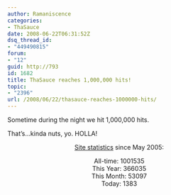 ```yaml
---
author: Ramaniscence
categories:
- ThaSauce
date: 2008-06-22T06:31:52Z
dsq_thread_id:
- "449490815"
forum:
- "12"
guid: http://793
id: 1682
title: ThaSauce reaches 1,000,000 hits!
topic:
- "2396"
url: /2008/06/22/thasauce-reaches-1000000-hits/
---
```


Sometime during the night we hit 1,000,000 hits.

That&#8217;s&#8230;kinda nuts, yo. HOLLA!

<div align="center">
  <p>
    <a href="http://www.thasauce.netmodules.php?name=Statistics">Site statistics</a> since May 2005:
  </p>
  
  <p>
    All-time: 1001535<br /> This Year: 366035<br /> This Month: 53097<br /> Today: 1383
  </p>
</div>